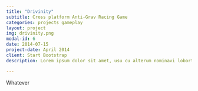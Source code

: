 ```yaml
---
title: "Drivinity"
subtitle: Cross platform Anti-Grav Racing Game
categories: projects gameplay
layout: project
img: drivinity.png
modal-id: 6
date: 2014-07-15
project-date: April 2014
client: Start Bootstrap
description: Lorem ipsum dolor sit amet, usu cu alterum nominavi lobortis. At duo novum diceret. Tantas apeirian vix et, usu sanctus postulant inciderint ut, populo diceret necessitatibus in vim. Cu eum dicam feugiat noluisse.

---
```

Whatever
